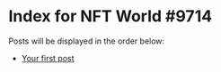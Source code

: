 # Index for NFT World #9714
Posts will be displayed in the order below:

- [Your first post](./001-first.md)

